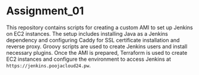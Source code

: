 # Assignment_01
This repository contains scripts for creating a custom AMI to set up Jenkins on EC2 instances. The setup includes installing Java as a Jenkins dependency and configuring Caddy for SSL certificate installation and reverse proxy. Groovy scripts are used to create Jenkins users and install necessary plugins. Once the AMI is prepared, Terraform is used to create EC2 instances and configure the environment to access Jenkins at `https://jenkins.poojacloud24.pw`.
